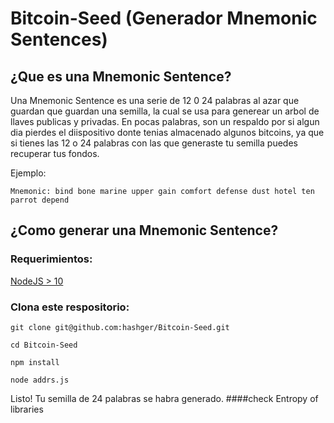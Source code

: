 # Bitcoin-Seed (Generador Mnemonic Sentences)
## ¿Que es una Mnemonic Sentence?

Una Mnemonic Sentence es una serie de 12 0 24 palabras al azar que guardan que guardan una semilla, la cual se usa para generear un arbol de llaves publicas y privadas. En pocas palabras, son un respaldo por si algun dia pierdes el diispositivo donte tenias
almacenado algunos bitcoins, ya  que si tienes las 12 o 24 palabras con las que generaste tu semilla puedes recuperar tus fondos.

Ejemplo:
```
Mnemonic: bind bone marine upper gain comfort defense dust hotel ten parrot depend
```

## ¿Como generar una Mnemonic Sentence?

### Requerimientos:
[NodeJS > 10](https://nodejs.org/es/download/)

### Clona este respositorio:

```
git clone git@github.com:hashger/Bitcoin-Seed.git

cd Bitcoin-Seed

npm install

node addrs.js

```
Listo! Tu semilla de 24 palabras se habra generado.
####check Entropy of libraries
